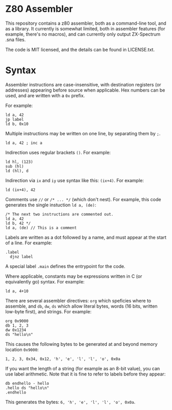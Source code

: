 Z80 Assembler
=============

This repository contains a z80 assembler, both as a command-line tool, and as a library.
It currently is somewhat limited, both in assembler features (for example, there's no
macros), and can currently only output ZX-Spectrum .sna files.

The code is MIT licensed, and the details can be found in LICENSE.txt.

Syntax
======

Assembler instructions are case-insensitive, with destination registers (or addresses)
appearing before source when applicable. Hex numbers can be used, and are written with
a `0x` prefix.

For example:

    ld a, 42
    jp label
    ld b, 0x10

Multiple instructions may be written on one line, by separating them by `;`.

    ld a, 42 ; inc a

Indirection uses regular brackets `()`. For example:

    ld hl, (123)
    sub (hl)
    ld (hl), d

Indirection via `ix` and `iy` use syntax like this: `(ix+4)`. For example:

    ld (ix+4), 42

Comments use `//` or `/* ... */` (which don't nest). For example, this code generates the single instuction `ld a, (de)`:

    /* The next two instructions are commented out.
    ld a, 42
    ld b, 42 */
    ld a, (de) // This is a comment

Labels are written as a dot followed by a name, and must appear at the start of a line. For example:

    .label
      djnz label

A special label `.main` defines the entrypoint for the code.

Where applicable, constants may be expressions written in C (or equivalently go) syntax. For example:

    ld a, 4+10

There are several assembler directives: `org` which speficies where to assemble, and `db`, `dw`, `ds`
which allow literal bytes, words (16 bits, written low-byte first), and strings. For example:

    org 0x9000
    db 1, 2, 3
    dw 0x1234
    ds "hello\n"

This causes the following bytes to be generated at and beyond memory location `0x9000`:

    1, 2, 3, 0x34, 0x12, 'h', 'e', 'l', 'l', 'o', 0x0a

If you want the length of a string (for example as an 8-bit value), you can use label arithmetic. Note that it is fine to refer to labels before they appear:

    db endhello - hello
    .hello ds "hello\n"
    .endhello

This generates the bytes: `6, 'h', 'e', 'l', 'l', 'o', 0x0a`.
